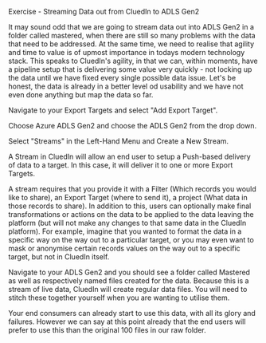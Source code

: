 Exercise - Streaming Data out from CluedIn to ADLS Gen2

It may sound odd that we are going to stream data out into ADLS Gen2 in a folder called mastered, when there are still so many problems with the data that need to be addressed. At the same time, we need to realise that agility and time to value is of upmost importance in todays modern technology stack. This speaks to CluedIn's agility, in that we can, within moments, have a pipeline setup that is delivering some value very quickly - not locking up the data until we have fixed every single possible data issue. Let's be honest, the data is already in a better level od usability and we have not even done anything but map the data so far. 

Navigate to your Export Targets and select "Add Export Target". 

Choose Azure ADLS Gen2 and choose the ADLS Gen2 from the drop down. 

Select "Streams" in the Left-Hand Menu and Create a New Stream. 

A Stream in CluedIn will allow an end user to setup a Push-based delivery of data to a target. In this case, it will deliver it to one or more Export Targets. 

A stream requires that you provide it with a Filter (Which records you would like to share), an Export Target (where to send it), a project (What data in those records to share). In addition to this, users can optionally make final transformations or actions on the data to be applied to the data leaving the platform (but will not make any changes to that same data in the CluedIn platform). For example, imagine that you wanted to format the data in a specific way on the way out to a particular target, or you may even want to mask or anonymise certain records values on the way out to a specific target, but not in CluedIn itself. 

Navigate to your ADLS Gen2 and you should see a folder called Mastered as well as respectively named files created for the data. Because this is a stream of live data, CluedIn will create regular data files. You will need to stitch these together yourself when you are wanting to utilise them. 

Your end consumers can already start to use this data, with all its glory and failures. However we can say at this point already that the end users will prefer to use this than the original 100 files in our raw folder. 